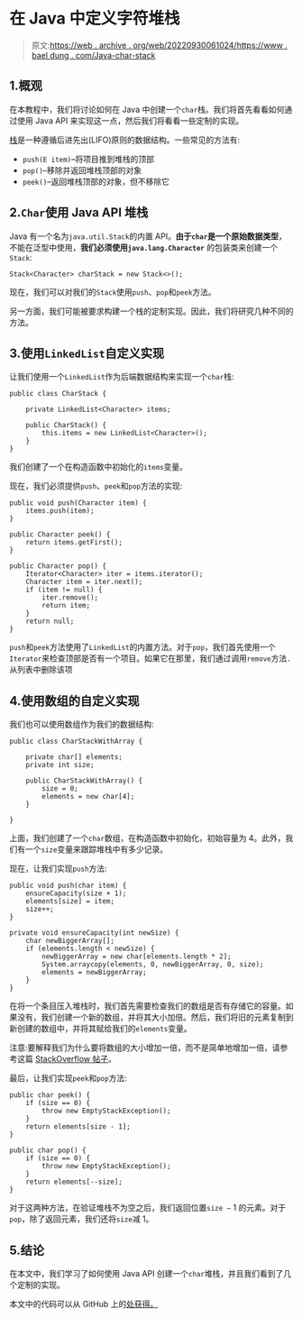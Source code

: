 # 在 Java 中定义字符堆栈

> 原文:[https://web . archive . org/web/20220930061024/https://www . bael dung . com/Java-char-stack](https://web.archive.org/web/20220930061024/https://www.baeldung.com/java-char-stack)

## 1.概观

在本教程中，我们将讨论如何在 Java 中创建一个`char`栈。我们将首先看看如何通过使用 Java API 来实现这一点，然后我们将看看一些定制的实现。

[栈](/web/20221208143854/https://www.baeldung.com/java-stack)是一种遵循后进先出(LIFO)原则的数据结构。一些常见的方法有:

*   `push(E item)`–将项目推到堆栈的顶部
*   `pop()`–移除并返回堆栈顶部的对象
*   `peek()`–返回堆栈顶部的对象，但不移除它

## 2.`Char`使用 Java API 堆栈

Java 有一个名为`java.util.Stack`的内置 API。**由于`char`是一个原始数据类型**，不能在泛型中使用，**我们必须使用`java.lang.Character`** 的包装类来创建一个`Stack`:

```
Stack<Character> charStack = new Stack<>();
```

现在，我们可以对我们的`Stack`使用`push`、`pop`和`peek`方法。

另一方面，我们可能被要求构建一个栈的定制实现。因此，我们将研究几种不同的方法。

## 3.使用`LinkedList`自定义实现

让我们使用一个`LinkedList`作为后端数据结构来实现一个`char`栈:

```
public class CharStack {

    private LinkedList<Character> items;

    public CharStack() {
        this.items = new LinkedList<Character>();
    }
}
```

我们创建了一个在构造函数中初始化的`items`变量。

现在，我们必须提供`push`、`peek`和`pop`方法的实现:

```
public void push(Character item) {
    items.push(item);
}

public Character peek() {
    return items.getFirst();
}

public Character pop() {
    Iterator<Character> iter = items.iterator();
    Character item = iter.next();
    if (item != null) {
        iter.remove();
        return item;
    }
    return null;
}
```

`push`和`peek`方法使用了`LinkedList`的内置方法。对于`pop`，我们首先使用一个`Iterator`来检查顶部是否有一个项目。如果它在那里，我们通过调用`remove`方法`.`从列表中删除该项

## 4.使用数组的自定义实现

我们也可以使用数组作为我们的数据结构:

```
public class CharStackWithArray {

    private char[] elements;
    private int size;

    public CharStackWithArray() {
        size = 0;
        elements = new char[4];
    }

}
```

上面，我们创建了一个`char`数组，在构造函数中初始化，初始容量为 4。此外，我们有一个`size`变量来跟踪堆栈中有多少记录。

现在，让我们实现`push`方法:

```
public void push(char item) {
    ensureCapacity(size + 1);
    elements[size] = item;
    size++;
}

private void ensureCapacity(int newSize) {
    char newBiggerArray[];
    if (elements.length < newSize) {
        newBiggerArray = new char[elements.length * 2];
        System.arraycopy(elements, 0, newBiggerArray, 0, size);
        elements = newBiggerArray;
    }
}
```

在将一个条目压入堆栈时，我们首先需要检查我们的数组是否有存储它的容量。如果没有，我们创建一个新的数组，并将其大小加倍。然后，我们将旧的元素复制到新创建的数组中，并将其赋给我们的`elements`变量。

注意:要解释我们为什么要将数组的大小增加一倍，而不是简单地增加一倍，请参考这篇 [StackOverflow 帖子](https://web.archive.org/web/20221208143854/https://stackoverflow.com/questions/10419250/why-double-stack-capacity-instead-of-just-increasing-it-by-fixed-amount)。

最后，让我们实现`peek`和`pop`方法:

```
public char peek() {
    if (size == 0) {
        throw new EmptyStackException();
    }
    return elements[size - 1];
}

public char pop() {
    if (size == 0) {
        throw new EmptyStackException();
    }
    return elements[--size];
}
```

对于这两种方法，在验证堆栈不为空之后，我们返回位置`size –` 1 的元素。对于`pop`，除了返回元素，我们还将`size`减 1。

## 5.结论

在本文中，我们学习了如何使用 Java API 创建一个`char`堆栈，并且我们看到了几个定制的实现。

本文中的代码可以从 GitHub 上的[处获得。](https://web.archive.org/web/20221208143854/https://github.com/eugenp/tutorials/tree/master/core-java-modules/core-java-collections)